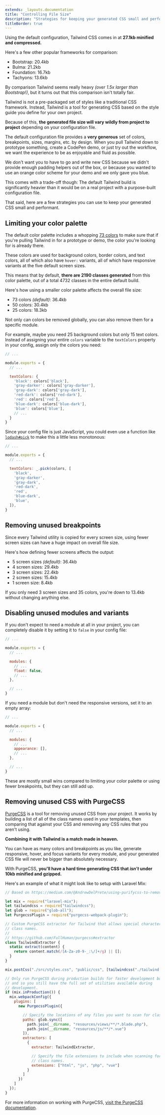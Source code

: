 ```yaml
---
extends: _layouts.documentation
title: "Controlling File Size"
description: "Strategies for keeping your generated CSS small and performant."
titleBorder: true
---
```


Using the default configuration, Tailwind CSS comes in at **27.1kb minified and compressed.**

Here's a few other popular frameworks for comparison:

- Bootstrap: 20.4kb
- Bulma: 21.2kb
- Foundation: 16.7kb
- Tachyons: 13.6kb

By comparison Tailwind seems really heavy *(over 1.5x larger than Bootstrap!)*, but it turns out that this comparison isn't totally fair.

Tailwind is not a pre-packaged set of styles like a traditional CSS framework. Instead, Tailwind is a tool for generating CSS based on the style guide you define for your own project.

Because of this, **the generated file size will vary wildly from project to project** depending on your configuration file.

The default configuration file provides a **very generous** set of colors, breakpoints, sizes, margins, etc. by design. When you pull Tailwind down to prototype something, create a CodePen demo, or just try out the workflow, we want the experience to be as enjoyable and fluid as possible.

We don't want you to have to go and write new CSS because we didn't provide enough padding helpers out of the box, or because you wanted to use an orange color scheme for your demo and we only gave you blue.

This comes with a trade-off though: The default Tailwind build is significantly heavier than it would be on a real project with a purpose-built configuration file.

That said, here are a few strategies you can use to keep your generated CSS small and performant.

## Limiting your color palette

The default color palette includes a whopping [73 colors](/docs/colors) to make sure that if you're pulling Tailwind in for a prototype or demo, the color you're looking for is already there.

These colors are used for background colors, border colors, and text colors, all of which also have `hover:` variants, all of which have responsive variants at the five default screen sizes.

This means that by default, **there are 2190 classes generated** from this color palette, out of a total 4732 classes in the entire default build.

Here's how using a smaller color palette affects the overall file size:

- 73 colors *(default)*: 36.4kb
- 50 colors: 30.4kb
- 25 colors: 18.3kb

Not only can colors be removed globally, you can also remove them for a specific module.

For example, maybe you need 25 background colors but only 15 text colors. Instead of assigning your entire `colors` variable to the `textColors` property in your config, assign only the colors you need:

```js
// ...

module.exports = {
  // ...

  textColors: {
    'black': colors['black'],
    'gray-darker': colors['gray-darker'],
    'gray-dark': colors['gray-dark'],
    'red-dark': colors['red-dark'],
    'red': colors['red'],
    'blue-dark': colors['blue-dark'],
    'blue': colors['blue'],
    // ...
  }
}

```

Since your config file is just JavaScript, you could even use a function like [`lodash#pick`](https://lodash.com/docs/4.17.4#pick) to make this a little less monotonous:

```js
// ...

module.exports = {
  // ...

  textColors: _.pick(colors, [
    'black',
    'gray-darker',
    'gray-dark',
    'red-dark',
    'red',
    'blue-dark',
    'blue',
  ]),
}
```

## Removing unused breakpoints

Since every Tailwind utility is copied for every screen size, using fewer screen sizes can have a huge impact on overall file size.

Here's how defining fewer screens affects the output:

- 5 screen sizes *(default)*: 36.4kb
- 4 screen sizes: 29.4kb
- 3 screen sizes: 22.4kb
- 2 screen sizes: 15.4kb
- 1 screen size: 8.4kb

If you only need 3 screen sizes and 35 colors, you're down to 13.4kb without changing anything else.

## Disabling unused modules and variants

If you don't expect to need a module at all in your project, you can completely disable it by setting it to `false` in your config file:

```js
// ...

module.exports = {
  // ...

  modules: {
    // ...
    float: false,
    // ...
  },

  // ...
}
```

If you need a module but don't need the responsive versions, set it to an empty array:

```js
// ...

module.exports = {
  // ...

  modules: {
    // ...
    appearance: [],
    // ...
  },

  // ...
}
```

These are mostly small wins compared to limiting your color palette or using fewer breakpoints, but they can still add up.

## Removing unused CSS with PurgeCSS

[PurgeCSS](https://github.com/FullHuman/purgecss) is a tool for removing unused CSS from your project. It works by building a list of all of the class names used in your templates, then comparing that against your CSS and removing any CSS rules that you aren't using.

**Combining it with Tailwind is a match made in heaven.**

You can have as many colors and breakpoints as you like, generate responsive, hover, and focus variants for every module, and your generated CSS file will never be bigger than absolutely necessary.

With PurgeCSS, **you'll have a hard time generating CSS that *isn't* under 10kb minified and gzipped.**

Here's an example of what it might look like to setup with Laravel Mix:

```js
// Based on https://medium.com/@AndrewDelPrete/using-purifycss-to-remove-unused-tailwind-css-classes-173b3ee8ee01

let mix = require("laravel-mix");
let tailwindcss = require("tailwindcss");
let glob = require("glob-all");
let PurgecssPlugin = require("purgecss-webpack-plugin");

// Custom PurgeCSS extractor for Tailwind that allows special characters in
// class names.
//
// https://github.com/FullHuman/purgecss#extractor
class TailwindExtractor {
  static extract(content) {
    return content.match(/[A-Za-z0-9-_:\/]+/g) || [];
  }
}

mix.postCss("./src/styles.css", "public/css", [tailwindcss("./tailwind.config.js")]);

// Only run PurgeCSS during production builds for faster development builds
// and so you still have the full set of utilities available during
// development.
if (mix.inProduction()) {
  mix.webpackConfig({
    plugins: [
      new PurgecssPlugin({

        // Specify the locations of any files you want to scan for class names.
        paths: glob.sync([
          path.join(__dirname, "resources/views/**/*.blade.php"),
          path.join(__dirname, "resources/js/**/*.vue")
        ]),
        extractors: [
          {
            extractor: TailwindExtractor,

            // Specify the file extensions to include when scanning for
            // class names.
            extensions: ["html", "js", "php", "vue"]
          }
        ]
      })
    ]
  });
}
```

For more information on working with PurgeCSS, [visit the PurgeCSS documentation](https://github.com/FullHuman/purgecss).
